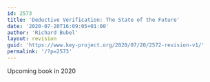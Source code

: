 ```yaml
---
id: 2573
title: 'Deductive Verification: The State of the Future'
date: '2020-07-20T16:09:05+01:00'
author: 'Richard Bubel'
layout: revision
guid: 'https://www.key-project.org/2020/07/20/2572-revision-v1/'
permalink: '/?p=2573'
---
```


Upcoming book in 2020